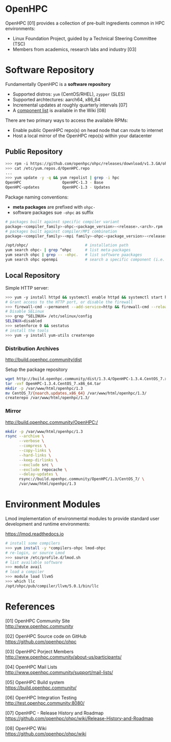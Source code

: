 # OpenHPC

OpenHPC [01] provides a collection of pre-built ingredients common in 
HPC environments:

* Linux Foundation Project, guided by a Technical Steering Committee (TSC)
* Members from academics, research labs and industry [03]

# Software Repository

Fundamentally OpenHPC is a **software repository**

* Supported distros: `yum` (CentOS/RHEL), `zypper` (SLES)
* Supported archtectures: aarch64, x86_64
* Incremental updates at roughly quarterly intervals [07]
* A [component list][list] is available in the Wiki [08]

[list]: https://github.com/openhpc/ohpc/wiki/Component-List-v1.3.8

There are two primary ways to access the available RPMs:

* Enable public OpenHPC repo(s) on head node that can route to internet
* Host a local mirror of the OpenHPC repo(s) within your datacenter

## Public Repository

```bash
>>> rpm -i https://github.com/openhpc/ohpc/releases/download/v1.3.GA/ohpc-release-1.3-1.el7.x86_64.rpm
>>> cat /etc/yum.repos.d/OpenHPC.repo
...
>>> yum update -y -q && yum repolist | grep -i hpc
OpenHPC                  OpenHPC-1.3 - Base                                  821
OpenHPC-updates          OpenHPC-1.3 - Updates                             1,080
```

Package naming conventions:

- **meta packages** are prefixed with `ohpc-`
- software packages sue `-ohpc` as suffix

```bash
# packages built against specific compiler variant
package-<compiler_family>-ohpc-<package_version>-<release>.<arch>.rpm
# packages built against compiler/MPI combination
package-<compiler_family>-<mpi family>-ohpc-<package_version>-<release>.<arch>.r
```

```bash
/opt/ohpc/                         # installation path
yum search ohpc- | grep ^ohpc      # list meta-packages
yum search ohpc | grep -- -ohpc.   # list software paackages
yum search ohpc openmpi            # search a specific component (i.e. openmpi)
```

## Local Repository

Simple HTTP server:

```bash
>>> yum -y install httpd && systemctl enable httpd && systemctl start httpd
# Grant access to the HTTP port, or disable the firewall 
>>> firewall-cmd --permanent --add-service=http && firewall-cmd --reload
# Disable SELinux
>>> grep ^SELINUX= /etc/selinux/config
SELINUX=disabled
>>> setenforce 0 && sestatus
# install the tools
>>> yum -y install yum-utils createrepo
```

### Distribution Archives

<http://build.openhpc.community/dist>

Setup the package repository

```bash
wget http://build.openhpc.community/dist/1.3.4/OpenHPC-1.3.4.CentOS_7.x86_64.tar
tar -vxf OpenHPC-1.3.4.CentOS_7.x86_64.tar
mkdir -p /var/www/html/openhpc/1.3
mv CentOS_7/{noarch,updates,x86_64} /var/www/html/openhpc/1.3/
createrepo /var/www/html/openhpc/1.3/
```

### Mirror

<http://build.openhpc.community/OpenHPC:/>

```bash
mkdir -p /var/www/html/openhpc/1.3
rsync --archive \
      --verbose \
      --compress \
      --copy-links \
      --hard-links \
      --keep-dirlinks \
      --exclude src \
      --exclude repocache \
      --delay-updates \
      rsync://build.openhpc.community/OpenHPC/1.3/CentOS_7/ \
      /var/www/html/openhpc/1.3
```

# Environment Modules

Lmod implementation of environmental modules to provide standard 
user development and runtime environments:

<https://lmod.readthedocs.io>

```bash
# install some compilers
>>> yum install -y *compilers-ohpc lmod-ohpc
# re-login, or source Lmod
>>> source /etc/profile.d/lmod.sh
# list available software
>>> module avail
# load a compiler
>>> module load llvm5
>>> which llc
/opt/ohpc/pub/compiler/llvm/5.0.1/bin/llc
```

# References

[01] OpenHPC Community Site  
<http://www.openhpc.community>

[02] OpenHPC Source code on GitHub  
<https://github.com/openhpc/ohpc>

[03] OpenHPC Porject Members  
<http://www.openhpc.community/about-us/participants/>

[04] OpenHPC Mail Lists  
<http://www.openhpc.community/support/mail-lists/>

[05] OpenHPC Build system  
<https://build.openhpc.community/>

[06] OpenHPC Integration Testing  
<http://test.openhpc.community:8080/>

[07] OpenHPC - Release History and Roadmap  
<https://github.com/openhpc/ohpc/wiki/Release-History-and-Roadmap>

[08] OpenHPC Wiki  
<https://github.com/openhpc/ohpc/wiki>
